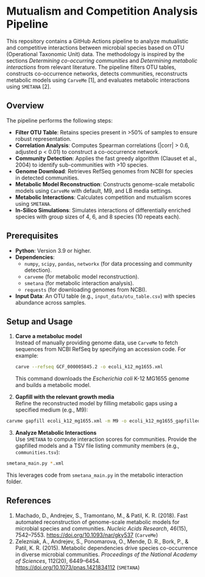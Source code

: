 # Mutualism and Competition Analysis Pipeline

This repository contains a GitHub Actions pipeline to analyze mutualistic and competitive interactions between microbial species based on OTU (Operational Taxonomic Unit) data. The methodology is inspired by the sections *Determining co-occurring communities* and *Determining metabolic interactions* from relevant literature. The pipeline filters OTU tables, constructs co-occurrence networks, detects communities, reconstructs metabolic models using `CarveMe` [1], and evaluates metabolic interactions using `SMETANA` [2].

## Overview

The pipeline performs the following steps:

- **Filter OTU Table**: Retains species present in >50% of samples to ensure robust representation.
- **Correlation Analysis**: Computes Spearman correlations (|corr| > 0.6, adjusted p < 0.01) to construct a co-occurrence network.
- **Community Detection**: Applies the fast greedy algorithm (Clauset et al., 2004) to identify sub-communities with >10 species.
- **Genome Download**: Retrieves RefSeq genomes from NCBI for species in detected communities.
- **Metabolic Model Reconstruction**: Constructs genome-scale metabolic models using `CarveMe` with default, M9, and LB media settings.
- **Metabolic Interactions**: Calculates competition and mutualism scores using `SMETANA`.
- **In-Silico Simulations**: Simulates interactions of differentially enriched species with group sizes of 4, 6, and 8 species (10 repeats each).

## Prerequisites

- **Python**: Version 3.9 or higher.
- **Dependencies**:
  - `numpy`, `scipy`, `pandas`, `networkx` (for data processing and community detection).
  - `carveme` (for metabolic model reconstruction).
  - `smetana` (for metabolic interaction analysis).
  - `requests` (for downloading genomes from NCBI).
- **Input Data**: An OTU table (e.g., `input_data/otu_table.csv`) with species abundance across samples.

## Setup and Usage

1. **Carve a metaboluc model**  
   Instead of manually providing genome data, use `CarveMe` to fetch sequences from NCBI RefSeq by specifying an accession code. For example:
   ```bash
   carve --refseq GCF_000005845.2 -o ecoli_k12_mg1655.xml
   ```
    This command downloads the *Escherichia coli* K-12 MG1655 genome and builds a metabolic model.

3. **Gapfill with the relevant growth media**  
Refine the reconstructed model by filling metabolic gaps using a specified medium (e.g., M9):
```bash
carvme gapfill ecoli_k12_mg1655.xml -m M9 -o ecoli_k12_mg1655_gapfilled.xml
```

3. **Analyze Metabolic Interactions**  
Use `SMETANA` to compute interaction scores for communities. Provide the gapfilled models and a TSV file listing community members (e.g., `communities.tsv`):
```bash
smetana_main.py *.xml 
```
This leverages code from `smetana_main.py` in the metabolic interaction folder.

## References

1. Machado, D., Andrejev, S., Tramontano, M., & Patil, K. R. (2018). Fast automated reconstruction of genome-scale metabolic models for microbial species and communities. *Nucleic Acids Research*, 46(15), 7542–7553. https://doi.org/10.1093/nar/gky537 (`CarveMe`)  
2. Zelezniak, A., Andrejev, S., Ponomarova, O., Mende, D. R., Bork, P., & Patil, K. R. (2015). Metabolic dependencies drive species co-occurrence in diverse microbial communities. *Proceedings of the National Academy of Sciences*, 112(20), 6449–6454. https://doi.org/10.1073/pnas.1421834112 (`SMETANA`)  
